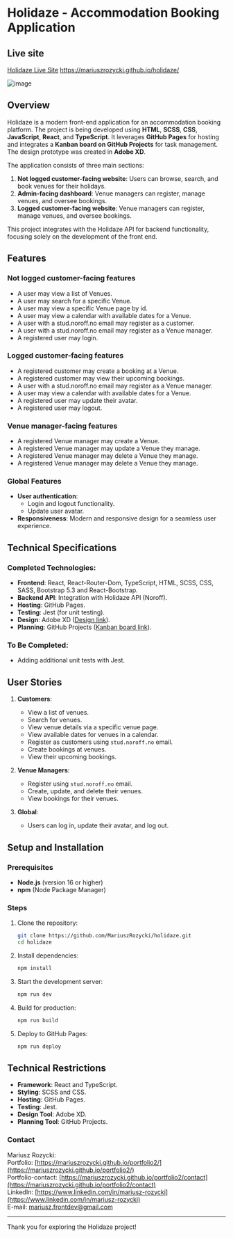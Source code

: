 # Holidaze - Accommodation Booking Application

## Live site  
[Holidaze Live Site](https://mariuszrozycki.github.io/holidaze/) https://mariuszrozycki.github.io/holidaze/

![image](https://github.com/user-attachments/assets/f4b5b924-ff30-492a-a4a3-d63572f81587)


## Overview

Holidaze is a modern front-end application for an accommodation booking platform. The project is being developed using **HTML**, **SCSS**, **CSS**, **JavaScript**, **React**, and **TypeScript**. It leverages **GitHub Pages** for hosting and integrates a **Kanban board on GitHub Projects** for task management. The design prototype was created in **Adobe XD**.

The application consists of three main sections:

1. **Not logged customer-facing website**: Users can browse, search, and book venues for their holidays.
2. **Admin-facing dashboard**: Venue managers can register, manage venues, and oversee bookings.
3. **Logged customer-facing website**: Venue managers can register, manage venues, and oversee bookings.

This project integrates with the Holidaze API for backend functionality, focusing solely on the development of the front end.

## Features

### Not logged customer-facing features

- A user may view a list of Venues.
- A user may search for a specific Venue.
- A user may view a specific Venue page by id.
- A user may view a calendar with available dates for a Venue.
- A user with a stud.noroff.no email may register as a customer.
- A user with a stud.noroff.no email may register as a Venue manager.
- A registered user may login.

### Logged customer-facing features

- A registered customer may create a booking at a Venue.
- A registered customer may view their upcoming bookings.
- A user with a stud.noroff.no email may register as a Venue manager.
- A user may view a calendar with available dates for a Venue.
- A registered user may update their avatar.
- A registered user may logout.

### Venue manager-facing features

- A registered Venue manager may create a Venue.
- A registered Venue manager may update a Venue they manage.
- A registered Venue manager may delete a Venue they manage.
- A registered Venue manager may delete a Venue they manage.

### Global Features

- **User authentication**:
  - Login and logout functionality.
  - Update user avatar.
- **Responsiveness**: Modern and responsive design for a seamless user experience.

## Technical Specifications

### Completed Technologies:

- **Frontend**: React, React-Router-Dom, TypeScript, HTML, SCSS, CSS, SASS, Bootstrap 5.3 and React-Bootstrap.
- **Backend API**: Integration with Holidaze API (Noroff).
- **Hosting**: GitHub Pages.
- **Testing**: Jest (for unit testing).
- **Design**: Adobe XD ([Design link](https://xd.adobe.com/view/ba18848d-fb2c-4687-aa73-fb2f03a5737e-ef4b/)).
- **Planning**: GitHub Projects ([Kanban board link](https://github.com/users/MariuszRozycki/projects/1)).

### To Be Completed:

- Adding additional unit tests with Jest.

## User Stories

1. **Customers**:

   - View a list of venues.
   - Search for venues.
   - View venue details via a specific venue page.
   - View available dates for venues in a calendar.
   - Register as customers using `stud.noroff.no` email.
   - Create bookings at venues.
   - View their upcoming bookings.

2. **Venue Managers**:

   - Register using `stud.noroff.no` email.
   - Create, update, and delete their venues.
   - View bookings for their venues.

3. **Global**:
   - Users can log in, update their avatar, and log out.

## Setup and Installation

### Prerequisites

- **Node.js** (version 16 or higher)
- **npm** (Node Package Manager)

### Steps

1. Clone the repository:
   ```bash
   git clone https://github.com/MariuszRozycki/holidaze.git
   cd holidaze
   ```
2. Install dependencies:
   ```bash
   npm install
   ```
3. Start the development server:
   ```bash
   npm run dev
   ```
4. Build for production:
   ```bash
   npm run build
   ```
5. Deploy to GitHub Pages:
   ```bash
   npm run deploy
   ```

## Technical Restrictions

- **Framework**: React and TypeScript.
- **Styling**: SCSS and CSS.
- **Hosting**: GitHub Pages.
- **Testing**: Jest.
- **Design Tool**: Adobe XD.
- **Planning Tool**: GitHub Projects.

### Contact
Mariusz Rozycki:  
Portfolio: [https://mariuszrozycki.github.io/portfolio2/](https://mariuszrozycki.github.io/portfolio2/)  
Portfolio-contact: [https://mariuszrozycki.github.io/portfolio2/contact](https://mariuszrozycki.github.io/portfolio2/contact)  
LinkedIn: [https://www.linkedin.com/in/mariusz-rozycki](https://www.linkedin.com/in/mariusz-rozycki)  
E-mail: <mariusz.frontdev@gmail.com>

---

Thank you for exploring the Holidaze project!

